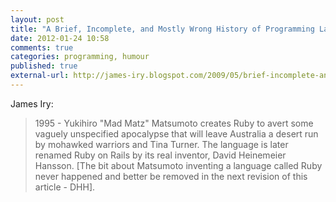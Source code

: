 ```yaml
---
layout: post
title: "A Brief, Incomplete, and Mostly Wrong History of Programming Languages"
date: 2012-01-24 10:58
comments: true
categories: programming, humour
published: true
external-url: http://james-iry.blogspot.com/2009/05/brief-incomplete-and-mostly-wrong.html
---
```

James Iry:

> 1995 - Yukihiro "Mad Matz" Matsumoto creates Ruby to avert some vaguely unspecified apocalypse that will leave Australia a desert run by mohawked warriors and Tina Turner. The language is later renamed Ruby on Rails by its real inventor, David Heinemeier Hansson. [The bit about Matsumoto inventing a language called Ruby never happened and better be removed in the next revision of this article - DHH].
